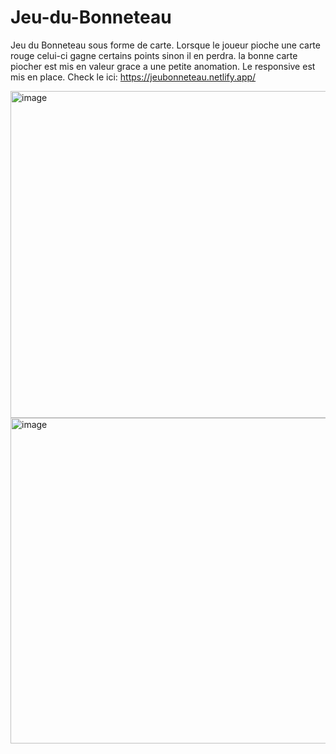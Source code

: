 # Jeu-du-Bonneteau
Jeu du Bonneteau sous forme de carte. Lorsque le joueur pioche une carte rouge celui-ci gagne certains points sinon il en perdra. la bonne carte piocher est mis en valeur grace a une petite anomation.
Le responsive est mis en place. Check le ici: https://jeubonneteau.netlify.app/

<img width="523" alt="image" src="https://github.com/BenzaidYasmine/Jeu-du-Bonneteau/assets/17700569/d4706062-cd34-403d-bf83-17793a722028">

<img width="521" alt="image" src="https://github.com/BenzaidYasmine/Jeu-du-Bonneteau/assets/17700569/12d5cbb0-0716-44d2-8307-6c9ce4945abc">


